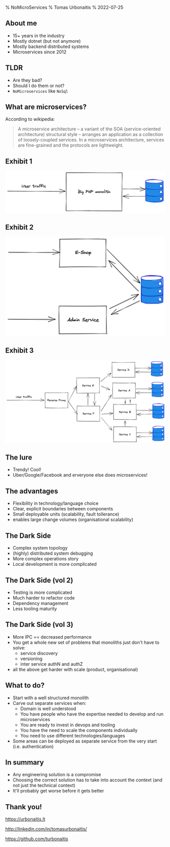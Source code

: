% NoMicroServices
% Tomas Urbonaitis
% 2022-07-25

## About me
* 15+ years in the industry
* Mostly dotnet (but not anymore)
* Mostly backend distributed systems
* Microservices since 2012

## TLDR
* Are they bad? 
* Should I do them or not? 
* `NoMicroservices` like `NoSql`

## What are microservices? 
According to wikipedia:

> A microservice architecture – a variant of the SOA (service-oriented architecture) structural style – arranges an application as a collection of loosely-coupled services. In a microservices architecture, services are fine-grained and the protocols are lightweight.

## Exhibit 1
![exhibit 1](monolith.png)

## Exhibit 2
![exhibit 2](not-microservice.png)

## Exhibit 3
![exhibit 3](microservices.png)

## The lure
* Trendy! Cool!
* Uber/Google/Facebook and erveryone else does microservices!

## The advantages
* Flexibility in technology/language choice
* Clear, explicit boundaries between components
* Small deployable units (scalability, fault tollerance)
* enables large change volumes (organisational scalability)

## The Dark Side
* Complex system topology
* (highly) distributed system debugging
* More complex operations story
* Local development is more complicated

## The Dark Side (vol 2)
* Testing is more complicated
* Much harder to refactor code
* Dependency management
* Less tooling maturity

## The Dark Side (vol 3)
* More IPC == decreased performance
* You get a whole new set of problems that monoliths just don't have to solve:
    * service discovery
    * versioning
    * inter service authN and authZ
* all the above get harder with scale (product, organisational)

## What to do?
* Start with a well structured monolith
* Carve out separate services when:
    * Domain is well understood
    * You have people who have the expertise needed to develop and run microservices
    * You are ready to invest in devops and tooling
    * You have the need to scale the components individually
    * You need to use different technologies/languages
* Some areas can be deployed as separate service from the very start (i.e. authentication)

## In summary
* Any engineering solution is a compromise
* Choosing the correct solution has to take into account the context (and not just the technical context)
* It'll probably get worse before it gets better

## Thank you! 
https://urbonaitis.lt

http://linkedin.com/in/tomasurbonaitis/

https://github.com/turbonaitis
